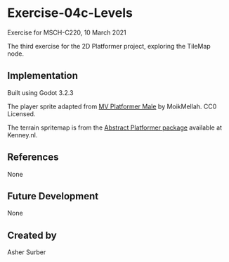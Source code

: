 # Exercise-04c-Levels
Exercise for MSCH-C220, 10 March 2021

The third exercise for the 2D Platformer project, exploring the TileMap node.

## Implementation
Built using Godot 3.2.3

The player sprite adapted from [MV Platformer Male](https://opengameart.org/content/mv-platformer-male-32x64) by MoikMellah. CC0 Licensed.

The terrain spritemap is from the [Abstract Platformer package](https://kenney.nl/assets/abstract-platformer) available at Kenney.nl.

## References
None

## Future Development
None

## Created by 
Asher Surber
